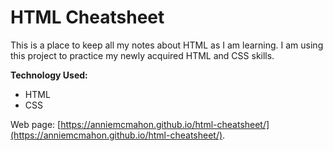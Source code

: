 # HTML Cheatsheet
This is a place to keep all my notes about HTML as I am learning. I am using this project to practice my newly acquired HTML and CSS skills.

**Technology Used:**
* HTML
* CSS

Web page: [https://anniemcmahon.github.io/html-cheatsheet/](https://anniemcmahon.github.io/html-cheatsheet/).

